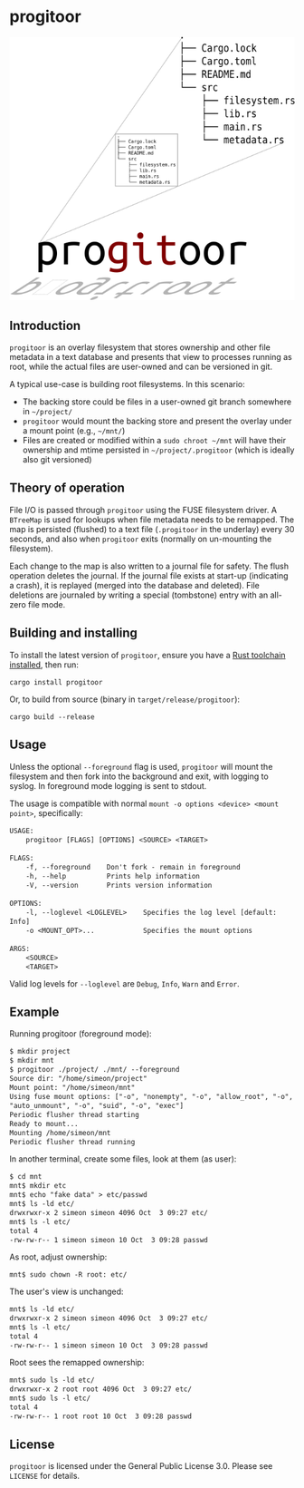 # progitoor

![logo.png](./doc/logo.png)

## Introduction

`progitoor` is an overlay filesystem that stores ownership and other file metadata in a text database and presents
that view to processes running as root, while the actual files are user-owned and can be versioned in git.

A typical use-case is building root filesystems. In this scenario:
- The backing store could be files in a user-owned git branch somewhere in `~/project/`
- `progitoor` would mount the backing store and present the overlay under a mount point (e.g., `~/mnt/`)
- Files are created or modified within a `sudo chroot ~/mnt` will have their ownership and mtime persisted in
  `~/project/.progitoor` (which is ideally also git versioned)

## Theory of operation

File I/O is passed through `progitoor` using the FUSE filesystem driver. A `BTreeMap` is used for lookups when
file metadata needs to be remapped. The map is persisted (flushed) to a text file (`.progitoor` in the underlay)
every 30 seconds, and also when `progitoor` exits (normally on un-mounting the filesystem).

Each change to the map is also written to a journal file for safety. The flush operation deletes
the journal. If the journal file exists at start-up (indicating a crash), it is replayed (merged into the database
and deleted). File deletions are journaled by writing a special (tombstone) entry with an all-zero file mode.

## Building and installing

To install the latest version of `progitoor`, ensure you have a [Rust toolchain installed](https://rustup.rs/), then run:

```console
cargo install progitoor
```

Or, to build from source (binary in `target/release/progitoor`):

```console
cargo build --release
```

## Usage

Unless the optional `--foreground` flag is used, `progitoor` will mount the filesystem and then fork into the background and
exit, with logging to syslog. In foreground mode logging is sent to stdout.

The usage is compatible with normal `mount -o options <device> <mount point>`, specifically:
```console
USAGE:
    progitoor [FLAGS] [OPTIONS] <SOURCE> <TARGET>

FLAGS:
    -f, --foreground    Don't fork - remain in foreground
    -h, --help          Prints help information
    -V, --version       Prints version information

OPTIONS:
    -l, --loglevel <LOGLEVEL>    Specifies the log level [default: Info]
    -o <MOUNT_OPT>...            Specifies the mount options

ARGS:
    <SOURCE>
    <TARGET>
```

Valid log levels for `--loglevel` are `Debug`, `Info`, `Warn` and `Error`.

## Example

Running progitoor (foreground mode):
```console
$ mkdir project
$ mkdir mnt
$ progitoor ./project/ ./mnt/ --foreground
Source dir: "/home/simeon/project"
Mount point: "/home/simeon/mnt"
Using fuse mount options: ["-o", "nonempty", "-o", "allow_root", "-o", "auto_unmount", "-o", "suid", "-o", "exec"]
Periodic flusher thread starting
Ready to mount...
Mounting /home/simeon/mnt
Periodic flusher thread running
```

In another terminal, create some files, look at them (as user):
```console
$ cd mnt
mnt$ mkdir etc
mnt$ echo "fake data" > etc/passwd
mnt$ ls -ld etc/
drwxrwxr-x 2 simeon simeon 4096 Oct  3 09:27 etc/
mnt$ ls -l etc/
total 4
-rw-rw-r-- 1 simeon simeon 10 Oct  3 09:28 passwd
```

As root, adjust ownership:
```shell
mnt$ sudo chown -R root: etc/
```

The user's view is unchanged:
```console
mnt$ ls -ld etc/
drwxrwxr-x 2 simeon simeon 4096 Oct  3 09:27 etc/
mnt$ ls -l etc/
total 4
-rw-rw-r-- 1 simeon simeon 10 Oct  3 09:28 passwd
```

Root sees the remapped ownership:
```console
mnt$ sudo ls -ld etc/
drwxrwxr-x 2 root root 4096 Oct  3 09:27 etc/
mnt$ sudo ls -l etc/
total 4
-rw-rw-r-- 1 root root 10 Oct  3 09:28 passwd
```

## License

`progitoor` is licensed under the General Public License 3.0. Please see `LICENSE` for details.
